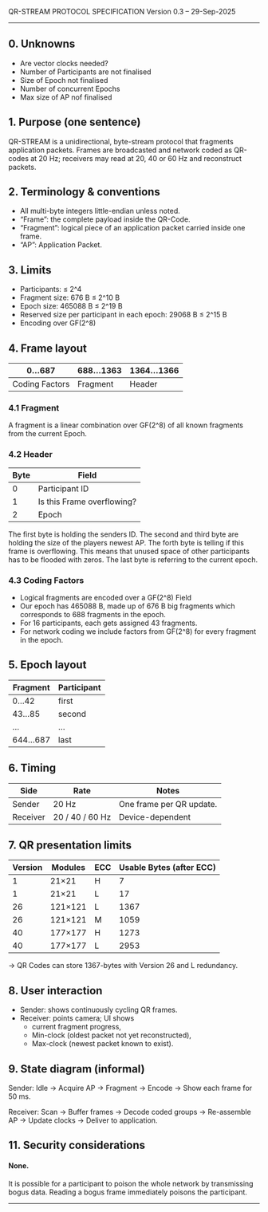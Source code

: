QR-STREAM PROTOCOL SPECIFICATION
Version 0.3 – 29-Sep-2025

---
## 0. Unknowns

- Are vector clocks needed?
- Number of Participants are not finalised
- Size of Epoch not finalised
- Number of concurrent Epochs
- Max size of AP nof finalised

## 1. Purpose (one sentence)
QR-STREAM is a unidirectional, byte-stream protocol that fragments application packets.
Frames are broadcasted and network coded as QR-codes at 20 Hz;
receivers may read at 20, 40 or 60 Hz and reconstruct packets.

## 2. Terminology & conventions

- All multi-byte integers little-endian unless noted.
- “Frame”: the complete payload inside the QR-Code.
- “Fragment”: logical piece of an application packet carried inside one frame.
- “AP”: Application Packet.

## 3. Limits
- Participants: ≤ 2^4
- Fragment size: 676 B ≤ 2^10 B
- Epoch size: 465088 B ≤ 2^19 B
- Reserved size per participant in each epoch: 29068 B ≤ 2^15 B
- Encoding over GF(2^8)

## 4. Frame layout

| 0…687          | 688…1363 | 1364…1366 |
|----------------|----------|-----------|
| Coding Factors | Fragment | Header    |

### 4.1 Fragment

A fragment is a linear combination over GF(2^8) of all known fragments from the current Epoch.

### 4.2 Header

| Byte | Field                      |
|------|----------------------------|
| 0    | Participant ID             |
| 1    | Is this Frame overflowing? |
| 2    | Epoch                      |

The first byte is holding the senders ID.
The second and third byte are holding the size of the players newest AP.
The forth byte is telling if this frame is overflowing.
This means that unused space of other participants has to be flooded with zeros.
The last byte is referring to the current epoch.

### 4.3 Coding Factors

- Logical fragments are encoded over a GF(2^8) Field
- Our epoch has 465088 B, made up of 676 B big fragments which corresponds to 688 fragments in the epoch.
- For 16 participants, each gets assigned 43 fragments.
- For network coding we include factors from GF(2^8) for every fragment in the epoch.

## 5. Epoch layout

| Fragment | Participant |
|----------|-------------|
| 0…42     | first       |
| 43…85    | second      |
| …        | …           |
| 644…687  | last        |

## 6. Timing

| Side     | Rate            | Notes                    |
|----------|-----------------|--------------------------|
| Sender   | 20 Hz           | One frame per QR update. |
| Receiver | 20 / 40 / 60 Hz | Device-dependent         |

## 7. QR presentation limits

| Version | Modules | ECC | Usable Bytes (after ECC) |
|---------|---------|-----|--------------------------|
| 1       | 21×21   | H   | 7                        |
| 1       | 21×21   | L   | 17                       |
| 26      | 121×121 | L   | 1367                     |
| 26      | 121×121 | M   | 1059                     |
| 40      | 177×177 | H   | 1273                     |
| 40      | 177×177 | L   | 2953                     |


→ QR Codes can store 1367-bytes with Version 26 and L redundancy.

## 8. User interaction

- Sender: shows continuously cycling QR frames.
- Receiver: points camera; UI shows
  - current fragment progress,
  - Min-clock (oldest packet not yet reconstructed),
  - Max-clock (newest packet known to exist).

## 9. State diagram (informal)

Sender:
Idle → Acquire AP → Fragment → Encode → Show each frame for 50 ms.

Receiver:
Scan → Buffer frames → Decode coded groups → Re-assemble AP → Update clocks → Deliver to application.

## 11. Security considerations

#### None.

It is possible for a participant to poison the whole network by transmissing bogus data.
Reading a bogus frame immediately poisons the participant.

---